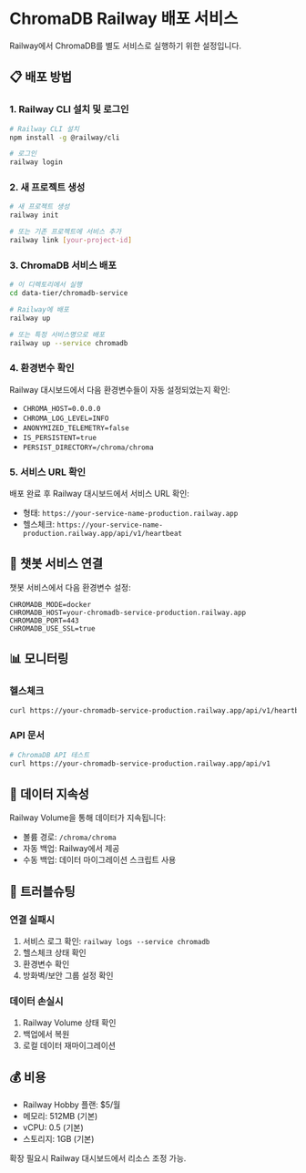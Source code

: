# ChromaDB Railway 배포 서비스

Railway에서 ChromaDB를 별도 서비스로 실행하기 위한 설정입니다.

## 📋 배포 방법

### 1. Railway CLI 설치 및 로그인
```bash
# Railway CLI 설치
npm install -g @railway/cli

# 로그인
railway login
```

### 2. 새 프로젝트 생성
```bash
# 새 프로젝트 생성
railway init

# 또는 기존 프로젝트에 서비스 추가
railway link [your-project-id]
```

### 3. ChromaDB 서비스 배포
```bash
# 이 디렉토리에서 실행
cd data-tier/chromadb-service

# Railway에 배포
railway up

# 또는 특정 서비스명으로 배포
railway up --service chromadb
```

### 4. 환경변수 확인
Railway 대시보드에서 다음 환경변수들이 자동 설정되었는지 확인:
- `CHROMA_HOST=0.0.0.0`
- `CHROMA_LOG_LEVEL=INFO`
- `ANONYMIZED_TELEMETRY=false`
- `IS_PERSISTENT=true`
- `PERSIST_DIRECTORY=/chroma/chroma`

### 5. 서비스 URL 확인
배포 완료 후 Railway 대시보드에서 서비스 URL 확인:
- 형태: `https://your-service-name-production.railway.app`
- 헬스체크: `https://your-service-name-production.railway.app/api/v1/heartbeat`

## 🔗 챗봇 서비스 연결

챗봇 서비스에서 다음 환경변수 설정:

```env
CHROMADB_MODE=docker
CHROMADB_HOST=your-chromadb-service-production.railway.app
CHROMADB_PORT=443
CHROMADB_USE_SSL=true
```

## 📊 모니터링

### 헬스체크
```bash
curl https://your-chromadb-service-production.railway.app/api/v1/heartbeat
```

### API 문서
```bash
# ChromaDB API 테스트
curl https://your-chromadb-service-production.railway.app/api/v1
```

## 💾 데이터 지속성

Railway Volume을 통해 데이터가 지속됩니다:
- 볼륨 경로: `/chroma/chroma`
- 자동 백업: Railway에서 제공
- 수동 백업: 데이터 마이그레이션 스크립트 사용

## 🔧 트러블슈팅

### 연결 실패시
1. 서비스 로그 확인: `railway logs --service chromadb`
2. 헬스체크 상태 확인
3. 환경변수 확인
4. 방화벽/보안 그룹 설정 확인

### 데이터 손실시
1. Railway Volume 상태 확인
2. 백업에서 복원
3. 로컬 데이터 재마이그레이션

## 💰 비용

- Railway Hobby 플랜: $5/월
- 메모리: 512MB (기본)
- vCPU: 0.5 (기본)
- 스토리지: 1GB (기본)

확장 필요시 Railway 대시보드에서 리소스 조정 가능.